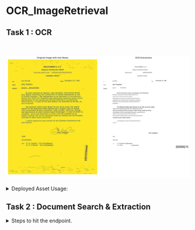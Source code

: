 # OCR_ImageRetrieval


<h2>Task 1 : OCR</h2>
<br><br>
     <img src = "results/Task1/Memo/google/2000621910.jpg" alt="3d2">
     <br><br>
<details>
<summary>Deployed Asset Usage: </summary> 
    
   <p>
     <br><br>
     1. To perform OCR and get the response image: 

```bash
     curl --location 'http://43.205.49.236:6000/predict/readDocument' \
           --form 'image=@"/Users/karthik/Downloads/506888300_506888301.jpg"' \
           --form 'ocr_engine="azure"'
 ```

2. To download a JSON with the extractions and NER/POS tags: (change the ocr_engine: 'google', 'azure')
        
```bash
      curl --location 'http://43.205.49.236:6000/predict/getJSON' \
      --form 'image=@"/Users/karthik/Downloads/506888300_506888301.jpg"' \
      --form 'ocr_engine="azure"'
```
      
<br><br>
   </p>
      
</details>

<h2>Task 2 : Document Search & Extraction</h2>

<details>
<summary>Steps to hit the endpoint. </summary> 
    
   <p>
     <br><br>
     1. POST /process-directory
Process a directory containing documents concurrently.: 
Request Body:
        
```bash
  curl -X 'POST' 'http://43.205.49.236:6050/process-directory' -H 'Content-Type: application/json' \
  -d '{"directory_path": "/path/to/directory","max_workers": 3,"batch_size": 20}'
 ```

2. GET /summary/{filename}
   Retrieve the summary of a processed document by its filename.
        
```bash
   curl -X 'GET' 'http://43.205.49.236:6050/summary/document_name.jpg'
```

3. GET /search/semantic
   Perform a semantic search on the processed documents.
        
```bash
   curl -X 'GET' 'http://43.205.49.236:6050/search/semantic?query=chocolate+factory&k=5'
```


4.  GET /search/keyword
   Search for documents containing a specific keyword.
        
```bash
   curl -X 'GET' 'http://43.205.49.236:6050/search/keyword?keyword=advertisement'
```

      
<br><br>
   </p>
      
</details>
